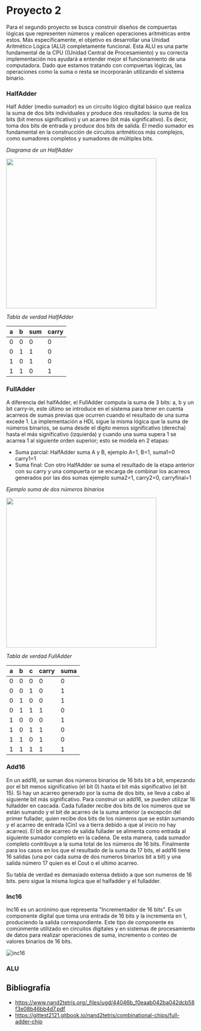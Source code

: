 # Proyecto 2
Para el segundo proyecto se busca construir diseños de compuertas lógicas que representen números y realicen operaciones aritméticas entre estos. Más específicamente, el objetivo es desarrollar una Unidad Aritmético Lógica (ALU) completamente funcional. Esta ALU es una parte fundamental de la CPU ((Unidad Central de Procesamiento) y su correcta implementación nos ayudará a entender mejor el funcionamiento de una computadora. Dado que estamos tratando con compuertas lógicas, las operaciones como la suma o resta se incorporarán utilizando el sistema binario.

### HalfAdder

Half Adder (medio sumador) es un circuito lógico digital básico que realiza la suma de dos bits individuales y produce dos resultados: la suma de los bits (bit menos significativo) y un acarreo (bit más significativo). Es decir, toma dos bits de entrada y produce dos bits de salida. El medio sumador es fundamental en la construcción de circuitos aritméticos más complejos, como sumadores completos y sumadores de múltiples bits.

*Diagrama de un HalfAdder*

<img width="400" src="https://www.watelectronics.com/wp-content/uploads/Half-Adder-1.jpg">

*Tabla de verdad HalfAdder*


|   a   |   b   |  sum  | carry |
|-----------|-----------|-----------|----------|
|   0   |   0   |   0   |   0   |
|   0   |   1   |   1   |   0   |
|   1   |   0   |   1   |   0   |
|   1   |   1   |   0   |   1   |


### FullAdder
A diferencia del halfAdder, el FullAdder computa la suma de 3 bits: a, b y un bit carry-in, este último se introduce en el sistema para tener en cuenta acarreos de sumas previas que ocurren cuando el resultado de una suma excede 1. La implementación a HDL sigue la misma lógica que la suma de números binarios, se suma desde el digito menos significativo (derecha) hasta el más significativo (izquierda) y cuando una suma supera 1 se acarrea 1
al siguiente orden superior; esto se modela en 2 etapas:
  - Suma parcial: HalfAdder suma A y B, ejemplo A=1, B=1, suma1=0 carry1=1
  - Suma final: Con otro HalfAdder se suma el resultado de la etapa anterior con su carry y una compuerta or se encarga de combinar los acarreos generados por las dos sumas ejemplo suma2=1, carry2=0, carryfinal=1

*Ejemplo suma de dos números binarios*

<img width="400" src="https://bam.files.bbci.co.uk/bam/live/content/zc6gr82/medium">

*Tabla de verdad FullAdder*

| a | b | c | carry | suma |
|-----------|-----------|-----------|----------|----------|
|  0  |  0  |  0  |  0  |  0  |
|  0  |  0  |  1  |  0  |  1  |
|  0  |  1  |  0  |  0  |  1  |
|  0  |  1  |  1  |  1  |  0  |
|  1  |  0  |  0  |  0  |  1  |
|  1  |  0  |  1  |  1  |  0  |
|  1  |  1  |  0  |  1  |  0  |
|  1  |  1  |  1  |  1  |  1  |

### Add16

En un add16, se suman dos números binarios de 16 bits bit a bit, empezando por el bit menos significativo (el bit 0) hasta el bit más significativo (el bit 15). Si hay un acarreo generado por la suma de dos bits, se lleva a cabo al siguiente bit más significativo. 
Para construir un add16, se pueden utilizar 16 fulladder en cascada. Cada fullader recibe dos bits de los números que se están sumando y el bit de acarreo de la suma anterior (a excepcón del primer fullader, quien recibe dos bits de los números que se están sumando y el acarreo de entrada (Cin) va a tierra debido a que al inicio no hay acarreo). El bit de acarreo de salida fullader se alimenta como entrada al siguiente sumador completo en la cadena. De esta manera, cada sumador completo contribuye a la suma total de los números de 16 bits. Finalmente para los casos en los que el resultado de la suma da 17 bits, el add16 tiene 16 salidas (una por cada suma de dos numeros binarios bit a bit) y una salida número 17 quien es el Cout o el ultimo acarreo.

Su tabla de verdad es demasiado extensa debido a que son numeros de 16 bits. pero sigue la misma logica que el halfadder y el fulladder.



### Inc16

Inc16 es un acrónimo que representa "Incrementador de 16 bits". Es un componente digital que toma una entrada de 16 bits y la incrementa en 1, produciendo la salida correspondiente. Este tipo de componente es comúnmente utilizado en circuitos digitales y en sistemas de procesamiento de datos para realizar operaciones de suma, incremento o conteo de valores binarios de 16 bits.

![inc16](https://github.com/skipword/Navi/assets/159462338/03af0416-706c-4b57-bfa0-89c439ba375d)


### ALU

## Bibliografía
- https://www.nand2tetris.org/_files/ugd/44046b_f0eaab042ba042dcb58f3e08b46bb4d7.pdf
- https://gittest2121.gitbook.io/nand2tetris/combinational-chips/full-adder-chip
